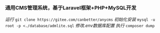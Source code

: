 
### 通用CMS管理系统，基于Laravel框架+PHP+MySQL开发

 _运行_ 
`git clone https://gitee.com/canbetter/anycms`
 _初始化安装_ 
`mysql -u root -p <./database/admlite.sql`
 _修改.env数据库配置_ 
 _执行_ 
`composer dump`

